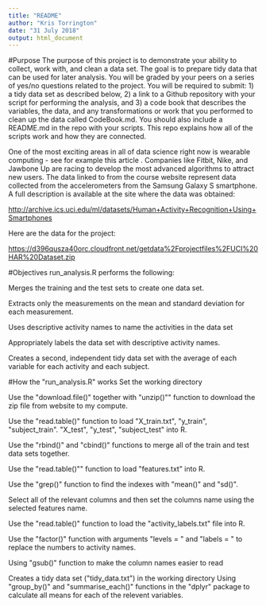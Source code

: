 ```yaml
---
title: "README"
author: "Kris Torrington"
date: "31 July 2018"
output: html_document
---
```

#Purpose
The purpose of this project is to demonstrate your ability to collect, work with, and clean a data set. The goal is to prepare tidy data that can be used for later analysis. You will be graded by your peers on a series of yes/no questions related to the project. You will be required to submit: 1) a tidy data set as described below, 2) a link to a Github repository with your script for performing the analysis, and 3) a code book that describes the variables, the data, and any transformations or work that you performed to clean up the data called CodeBook.md. You should also include a README.md in the repo with your scripts. This repo explains how all of the scripts work and how they are connected.

One of the most exciting areas in all of data science right now is wearable computing - see for example this article . Companies like Fitbit, Nike, and Jawbone Up are racing to develop the most advanced algorithms to attract new users. The data linked to from the course website represent data collected from the accelerometers from the Samsung Galaxy S smartphone. A full description is available at the site where the data was obtained:

http://archive.ics.uci.edu/ml/datasets/Human+Activity+Recognition+Using+Smartphones

Here are the data for the project:

https://d396qusza40orc.cloudfront.net/getdata%2Fprojectfiles%2FUCI%20HAR%20Dataset.zip

#Objectives
run_analysis.R performs the following:

Merges the training and the test sets to create one data set.

Extracts only the measurements on the mean and standard deviation for each measurement.

Uses descriptive activity names to name the activities in the data set

Appropriately labels the data set with descriptive activity names.

Creates a second, independent tidy data set with the average of each variable for each activity and each subject.


#How the "run_analysis.R" works
Set the working directory

Use the "download.file()" together with "unzip()"" function to download the zip file from website to my compute.

Use the "read.table()" function to load "X_train.txt", "y_train", "subject_train". "X_test", "y_test", "subject_test" into R.

Use the "rbind()" and "cbind()" functions to merge all of the train and test data sets together.

Use the "read.table()"" function to load "features.txt" into R.

Use the "grep()" function to find the indexes with "mean()" and "sd()".

Select all of the relevant columns and then set the columns name using the selected features name.

Use the "read.table()" function to load the "activity_labels.txt" file into R.

Use the "factor()" function with arguments "levels = " and "labels = " to replace the numbers to activity names.

Using "gsub()" function to make the column names easier to read

Creates a tidy data set ("tidy_data.txt") in the working directory Using "group_by()" and "summarise_each()" functions in the "dplyr" package to calculate all means for each of the relevent variables.